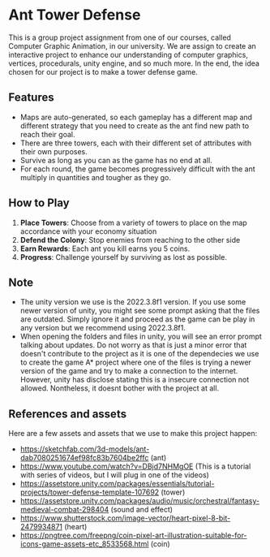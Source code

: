 # Ant Tower Defense

This is a group project assignment from one of our courses, called Computer Graphic Animation, in our university. We are assign to create an interactive project to enhance our understanding of computer graphics, vertices, procedurals, unity engine, and so much more. In the end, the idea chosen for our project is to make a tower defense game.

## Features

- Maps are auto-generated, so each gameplay has a different map and different strategy that you need to create as the ant find new path to reach their goal.
- There are three towers, each with their different set of attributes with their own purposes.
- Survive as long as you can as the game has no end at all.
- For each round, the game becomes progressively difficult with the ant multiply in quantities and tougher as they go.

## How to Play

1. **Place Towers**: Choose from a variety of towers to place on the map accordance with your economy situation 
2. **Defend the Colony**: Stop enemies from reaching to the other side
3. **Earn Rewards**: Each ant you kill earns you 5 coins.
4. **Progress**: Challenge yourself by surviving as lost as possible.

## Note
- The unity version we use is the 2022.3.8f1 version. If you use some newer version of unity, you might see some prompt asking that the files are outdated. Simply ignore it and proceed as the game can be play in any version but we recommend using 2022.3.8f1.
- When opening the folders and files in unity, you will see an error prompt talking about updates. Do not worry as that is just a minor error that doesn't contribute to the project as it is one of the dependecies we use to create the game A* project where one of the files is trying a newer version of the game and try to make a connection to the internet. However, unity has disclose stating this is a insecure connection not allowed. Nontheless, it doesnt bother with the project at all.

## References and assets
Here are a few assets and assets that we use to make this project happen:
- https://sketchfab.com/3d-models/ant-dab7080251674ef98fc83b7604be2ffc (ant)
- https://www.youtube.com/watch?v=DBjd7NHMgOE (This is a tutorial with series of videos, but I will plug in one of the videos)
- https://assetstore.unity.com/packages/essentials/tutorial-projects/tower-defense-template-107692 (tower)
- https://assetstore.unity.com/packages/audio/music/orchestral/fantasy-medieval-combat-298404 (sound and effect)
- https://www.shutterstock.com/image-vector/heart-pixel-8-bit-2479934871 (heart)
- https://pngtree.com/freepng/coin-pixel-art-illustration-suitable-for-icons-game-assets-etc_8533568.html (coin)
